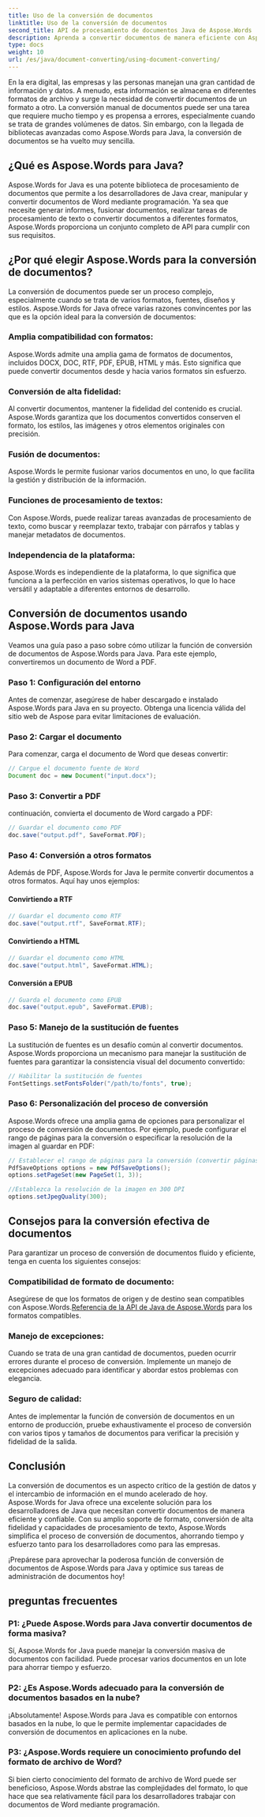 ```yaml
---
title: Uso de la conversión de documentos
linktitle: Uso de la conversión de documentos
second_title: API de procesamiento de documentos Java de Aspose.Words
description: Aprenda a convertir documentos de manera eficiente con Aspose.Words para Java. Convierta, fusione y procese archivos sin problemas. Simplifique su flujo de trabajo en una poderosa biblioteca.
type: docs
weight: 10
url: /es/java/document-converting/using-document-converting/
---
```


En la era digital, las empresas y las personas manejan una gran cantidad de información y datos. A menudo, esta información se almacena en diferentes formatos de archivo y surge la necesidad de convertir documentos de un formato a otro. La conversión manual de documentos puede ser una tarea que requiere mucho tiempo y es propensa a errores, especialmente cuando se trata de grandes volúmenes de datos. Sin embargo, con la llegada de bibliotecas avanzadas como Aspose.Words para Java, la conversión de documentos se ha vuelto muy sencilla.

## ¿Qué es Aspose.Words para Java?

Aspose.Words for Java es una potente biblioteca de procesamiento de documentos que permite a los desarrolladores de Java crear, manipular y convertir documentos de Word mediante programación. Ya sea que necesite generar informes, fusionar documentos, realizar tareas de procesamiento de texto o convertir documentos a diferentes formatos, Aspose.Words proporciona un conjunto completo de API para cumplir con sus requisitos.

## ¿Por qué elegir Aspose.Words para la conversión de documentos?

La conversión de documentos puede ser un proceso complejo, especialmente cuando se trata de varios formatos, fuentes, diseños y estilos. Aspose.Words for Java ofrece varias razones convincentes por las que es la opción ideal para la conversión de documentos:

### Amplia compatibilidad con formatos: 
Aspose.Words admite una amplia gama de formatos de documentos, incluidos DOCX, DOC, RTF, PDF, EPUB, HTML y más. Esto significa que puede convertir documentos desde y hacia varios formatos sin esfuerzo.

### Conversión de alta fidelidad: 
Al convertir documentos, mantener la fidelidad del contenido es crucial. Aspose.Words garantiza que los documentos convertidos conserven el formato, los estilos, las imágenes y otros elementos originales con precisión.

### Fusión de documentos: 
Aspose.Words le permite fusionar varios documentos en uno, lo que facilita la gestión y distribución de la información.

### Funciones de procesamiento de textos: 
Con Aspose.Words, puede realizar tareas avanzadas de procesamiento de texto, como buscar y reemplazar texto, trabajar con párrafos y tablas y manejar metadatos de documentos.

### Independencia de la plataforma: 
Aspose.Words es independiente de la plataforma, lo que significa que funciona a la perfección en varios sistemas operativos, lo que lo hace versátil y adaptable a diferentes entornos de desarrollo.

## Conversión de documentos usando Aspose.Words para Java

Veamos una guía paso a paso sobre cómo utilizar la función de conversión de documentos de Aspose.Words para Java. Para este ejemplo, convertiremos un documento de Word a PDF.

### Paso 1: Configuración del entorno

Antes de comenzar, asegúrese de haber descargado e instalado Aspose.Words para Java en su proyecto. Obtenga una licencia válida del sitio web de Aspose para evitar limitaciones de evaluación.

### Paso 2: Cargar el documento

Para comenzar, carga el documento de Word que deseas convertir:

```java
// Cargue el documento fuente de Word
Document doc = new Document("input.docx");
```

### Paso 3: Convertir a PDF

continuación, convierta el documento de Word cargado a PDF:

```java
// Guardar el documento como PDF
doc.save("output.pdf", SaveFormat.PDF);
```

### Paso 4: Conversión a otros formatos

Además de PDF, Aspose.Words for Java le permite convertir documentos a otros formatos. Aquí hay unos ejemplos:

#### Convirtiendo a RTF

```java
// Guardar el documento como RTF
doc.save("output.rtf", SaveFormat.RTF);
```

#### Convirtiendo a HTML

```java
// Guardar el documento como HTML
doc.save("output.html", SaveFormat.HTML);
```

#### Conversión a EPUB

```java
// Guarda el documento como EPUB
doc.save("output.epub", SaveFormat.EPUB);
```

### Paso 5: Manejo de la sustitución de fuentes

La sustitución de fuentes es un desafío común al convertir documentos. Aspose.Words proporciona un mecanismo para manejar la sustitución de fuentes para garantizar la consistencia visual del documento convertido:

```java
// Habilitar la sustitución de fuentes
FontSettings.setFontsFolder("/path/to/fonts", true);
```

### Paso 6: Personalización del proceso de conversión

Aspose.Words ofrece una amplia gama de opciones para personalizar el proceso de conversión de documentos. Por ejemplo, puede configurar el rango de páginas para la conversión o especificar la resolución de la imagen al guardar en PDF:

```java
// Establecer el rango de páginas para la conversión (convertir páginas 1 a 3)
PdfSaveOptions options = new PdfSaveOptions();
options.setPageSet(new PageSet(1, 3));

//Establezca la resolución de la imagen en 300 DPI
options.setJpegQuality(300);
```

## Consejos para la conversión efectiva de documentos

Para garantizar un proceso de conversión de documentos fluido y eficiente, tenga en cuenta los siguientes consejos:

### Compatibilidad de formato de documento: 
 Asegúrese de que los formatos de origen y de destino sean compatibles con Aspose.Words.[Referencia de la API de Java de Aspose.Words](https://reference.aspose.com/words/java/) para los formatos compatibles.

### Manejo de excepciones: 
Cuando se trata de una gran cantidad de documentos, pueden ocurrir errores durante el proceso de conversión. Implemente un manejo de excepciones adecuado para identificar y abordar estos problemas con elegancia.

### Seguro de calidad: 
Antes de implementar la función de conversión de documentos en un entorno de producción, pruebe exhaustivamente el proceso de conversión con varios tipos y tamaños de documentos para verificar la precisión y fidelidad de la salida.

## Conclusión

La conversión de documentos es un aspecto crítico de la gestión de datos y el intercambio de información en el mundo acelerado de hoy. Aspose.Words for Java ofrece una excelente solución para los desarrolladores de Java que necesitan convertir documentos de manera eficiente y confiable. Con su amplio soporte de formato, conversión de alta fidelidad y capacidades de procesamiento de texto, Aspose.Words simplifica el proceso de conversión de documentos, ahorrando tiempo y esfuerzo tanto para los desarrolladores como para las empresas.

¡Prepárese para aprovechar la poderosa función de conversión de documentos de Aspose.Words para Java y optimice sus tareas de administración de documentos hoy!

## preguntas frecuentes

### P1: ¿Puede Aspose.Words para Java convertir documentos de forma masiva?

Sí, Aspose.Words for Java puede manejar la conversión masiva de documentos con facilidad. Puede procesar varios documentos en un lote para ahorrar tiempo y esfuerzo.

### P2: ¿Es Aspose.Words adecuado para la conversión de documentos basados en la nube?

¡Absolutamente! Aspose.Words para Java es compatible con entornos basados en la nube, lo que le permite implementar capacidades de conversión de documentos en aplicaciones en la nube.

### P3: ¿Aspose.Words requiere un conocimiento profundo del formato de archivo de Word?

Si bien cierto conocimiento del formato de archivo de Word puede ser beneficioso, Aspose.Words abstrae las complejidades del formato, lo que hace que sea relativamente fácil para los desarrolladores trabajar con documentos de Word mediante programación.